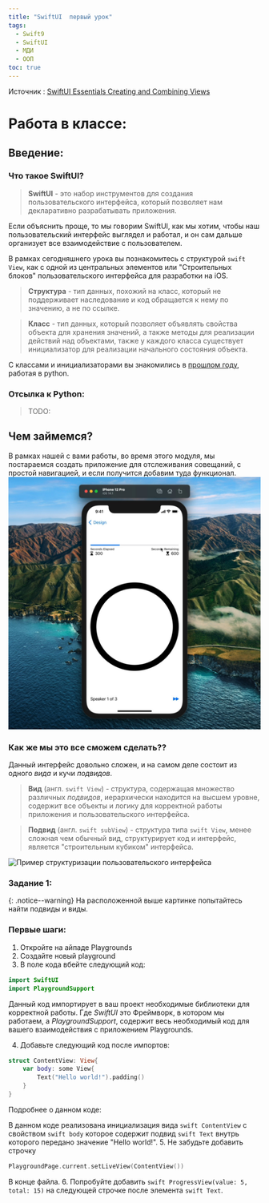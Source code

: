 ```yaml
---
title: "SwiftUI  первый урок"
tags:
  - Swift9
  - SwiftUI
  - МДИ
  - ООП
toc: true
---
```

Источник : [SwiftUI Essentials Creating and Combining Views](https://developer.apple.com/tutorials/swiftui/creating-and-combining-views)

# Работа в классе:
## Введение:
### Что такое SwiftUI?

>**SwiftUI** - это набор инструментов для создания пользовательского интерфейса, который позволяет нам декларативно разрабатывать приложения. 

Если объяснить проще, то мы говорим SwiftUI, как мы хотим, чтобы наш пользовательский интерфейс выглядел и работал, и он сам дальше организует все взаимодействие с пользователем.

В рамках сегодняшнего урока вы познакомитесь с структурой ```swift View```, как с одной из центральных элементов или "Строительных блоков" пользовательского интерфейса для разработки на iOS. 

>**Структура** - тип данных, похожий на класс, который не поддерживает наследование и код обращается к нему по значению, а не по ссылке. 

>**Класс** - тип данных, который позволяет объявлять свойства объекта для хранения значений, а также методы для реализации действий над объектами, также у каждого класса существует инициализатор для реализации начального состояния объекта.

С классами и инициализаторами вы знакомились в [прошлом году](#), работая в python.
### Отсылка к Python:
> TODO:

## Чем займемся?
В рамках нашей с вами работы, во время этого модуля, мы постараемся создать приложение для отслеживания совещаний, с простой навигацией, и если получится добавим туда функционал.
![Вот пример того что у нас может получиться.](/assets/images/SCRUMView.jpg)

### Как же мы это все сможем сделать??
Данный интерфейс довольно сложен, и на самом деле состоит из одного *вида* и кучи *подвидов*.

> **Вид** (англ. ```swift View```) - структура, содержащая множество различных *подвидов*, иерархически находится на высшем уровне, содержит все объекты и логику для корректной работы приложения и пользовательского интерфейса. 

> **Подвид** (англ. ```swift subView```) - структура типа ```swift View```,  менее сложная чем обычный вид, структурирует код и интерфейс, является "строительным кубиком" интерфейса. 

![Пример структуризации пользовательского интерфейса](https://docs-assets.developer.apple.com/published/52ecf4fe15cc0adf94eb45b9b7d113fe/600/SUI_010-010-intro@2x.png)

### Задание 1:
{: .notice--warning}
На расположенной выше картинке попытайтесь найти подвиды и виды. 

###  Первые шаги:
1. Откройте на айпаде Playgrounds
2. Создайте новый playground
3. В поле кода вбейте следующий код: 
```swift 
import SwiftUI
import PlaygroundSupport
```
Данный код импортирует в ваш проект необходимые библиотеки для корректной работы. Где *SwiftUI* это Фреймворк, в котором мы работаем, а *PlaygroundSupport*, содержит весь необходимый код для вашего взаимодействия с приложением Playgrounds. 

4. Добавьте следующий код после импортов:
```swift
struct ContentView: View{
    var body: some View{
        Text("Hello world!").padding()
    }
}
```

Подробнее о данном коде:

В данном коде реализована инициализация вида ```swift ContentView``` c свойством ```swift body``` которое содержит подвид ```swift Text``` внутрь которого передано значение "Hello world!".
5. Не забудьте добавить строчку 
```swift 
PlaygroundPage.current.setLiveView(ContentView())
```
В конце файла. 
6. Попробуйте добавить ```swift ProgressView(value: 5, total: 15)``` на следующей строчке после элемента ```swift Text```.